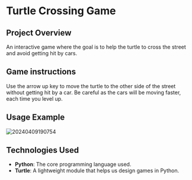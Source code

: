 # Turtle Crossing Game

## Project Overview
An interactive game where the goal is to help the turtle to cross the street and avoid getting hit by cars.
  
## Game instructions
Use the arrow up key to move the turtle to the other side of the street without getting hit by a car. Be careful as the cars will be moving faster, each time you level up.

## Usage Example
![20240409190754](https://github.com/ali-kanbar/Turtle-Crossing-Game/assets/155682302/eddf0b7f-ecf1-4911-baaf-05e777257c54)

## Technologies Used

- **Python**: The core programming language used.
- **Turtle**: A lightweight module that helps us design games in Python.
